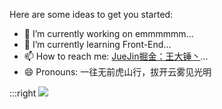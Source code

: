 Here are some ideas to get you started:

- 🔭 I’m currently working on emmmmmm...
- 🌱 I’m currently learning Front-End...
- 📫 How to reach me: [JueJin掘金：王大锤丶](https://juejin.cn/user/1451011082036456)...
- 😄 Pronouns: 一往无前虎山行，拔开云雾见光明

:::right
![](https://github-readme-stats.vercel.app/api?username=JiquanWang99)
